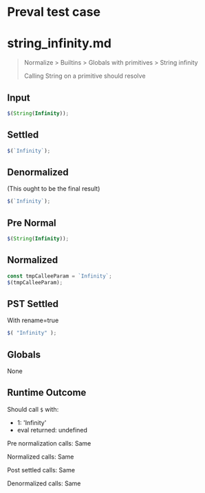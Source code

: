 # Preval test case

# string_infinity.md

> Normalize > Builtins > Globals with primitives > String infinity
>
> Calling String on a primitive should resolve

## Input

`````js filename=intro
$(String(Infinity));
`````

## Settled


`````js filename=intro
$(`Infinity`);
`````

## Denormalized
(This ought to be the final result)

`````js filename=intro
$(`Infinity`);
`````

## Pre Normal


`````js filename=intro
$(String(Infinity));
`````

## Normalized


`````js filename=intro
const tmpCalleeParam = `Infinity`;
$(tmpCalleeParam);
`````

## PST Settled
With rename=true

`````js filename=intro
$( "Infinity" );
`````

## Globals

None

## Runtime Outcome

Should call `$` with:
 - 1: 'Infinity'
 - eval returned: undefined

Pre normalization calls: Same

Normalized calls: Same

Post settled calls: Same

Denormalized calls: Same
